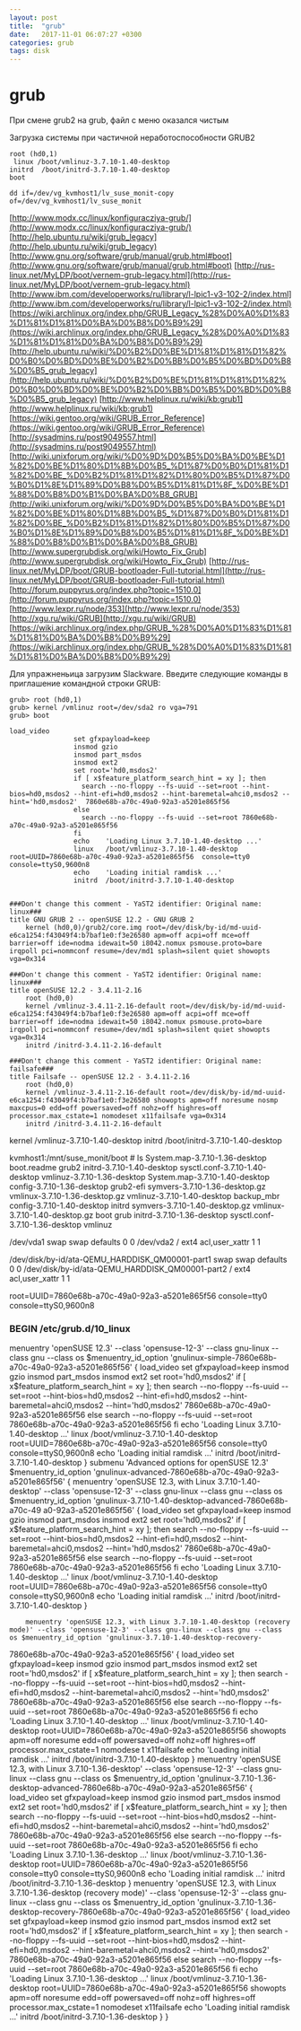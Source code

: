 ```yaml
---
layout: post
title:  "grub"
date:   2017-11-01 06:07:27 +0300
categories: grub
tags: disk
---
```


# grub
 При смене grub2 на grub, файл с меню оказался чистым



Загрузка системы при частичной неработоспособности GRUB2
```
root (hd0,1)
 linux /boot/vmlinuz-3.7.10-1.40-desktop 
initrd  /boot/initrd-3.7.10-1.40-desktop
boot

dd if=/dev/vg_kvmhost1/lv_suse_monit-copy of=/dev/vg_kvmhost1/lv_suse_monit
```

[http://www.modx.cc/linux/konfiguracziya-grub/](http://www.modx.cc/linux/konfiguracziya-grub/)
[http://help.ubuntu.ru/wiki/grub_legacy](http://help.ubuntu.ru/wiki/grub_legacy)
[http://www.gnu.org/software/grub/manual/grub.html#boot](http://www.gnu.org/software/grub/manual/grub.html#boot)
[http://rus-linux.net/MyLDP/boot/vernem-grub-legacy.html](http://rus-linux.net/MyLDP/boot/vernem-grub-legacy.html)
[http://www.ibm.com/developerworks/ru/library/l-lpic1-v3-102-2/index.html](http://www.ibm.com/developerworks/ru/library/l-lpic1-v3-102-2/index.html)
[https://wiki.archlinux.org/index.php/GRUB_Legacy_%28%D0%A0%D1%83%D1%81%D1%81%D0%BA%D0%B8%D0%B9%29](https://wiki.archlinux.org/index.php/GRUB_Legacy_%28%D0%A0%D1%83%D1%81%D1%81%D0%BA%D0%B8%D0%B9%29)
[http://help.ubuntu.ru/wiki/%D0%B2%D0%BE%D1%81%D1%81%D1%82%D0%B0%D0%BD%D0%BE%D0%B2%D0%BB%D0%B5%D0%BD%D0%B8%D0%B5_grub_legacy](http://help.ubuntu.ru/wiki/%D0%B2%D0%BE%D1%81%D1%81%D1%82%D0%B0%D0%BD%D0%BE%D0%B2%D0%BB%D0%B5%D0%BD%D0%B8%D0%B5_grub_legacy)
[http://www.helplinux.ru/wiki/kb:grub1](http://www.helplinux.ru/wiki/kb:grub1)
[https://wiki.gentoo.org/wiki/GRUB_Error_Reference](https://wiki.gentoo.org/wiki/GRUB_Error_Reference)
[http://sysadmins.ru/post9049557.html](http://sysadmins.ru/post9049557.html)
[http://wiki.unixforum.org/wiki/%D0%9D%D0%B5%D0%BA%D0%BE%D1%82%D0%BE%D1%80%D1%8B%D0%B5_%D1%87%D0%B0%D1%81%D1%82%D0%BE_%D0%B2%D1%81%D1%82%D1%80%D0%B5%D1%87%D0%B0%D1%8E%D1%89%D0%B8%D0%B5%D1%81%D1%8F_%D0%BE%D1%88%D0%B8%D0%B1%D0%BA%D0%B8_GRUB](http://wiki.unixforum.org/wiki/%D0%9D%D0%B5%D0%BA%D0%BE%D1%82%D0%BE%D1%80%D1%8B%D0%B5_%D1%87%D0%B0%D1%81%D1%82%D0%BE_%D0%B2%D1%81%D1%82%D1%80%D0%B5%D1%87%D0%B0%D1%8E%D1%89%D0%B8%D0%B5%D1%81%D1%8F_%D0%BE%D1%88%D0%B8%D0%B1%D0%BA%D0%B8_GRUB)
[http://www.supergrubdisk.org/wiki/Howto_Fix_Grub](http://www.supergrubdisk.org/wiki/Howto_Fix_Grub)
[http://rus-linux.net/MyLDP/boot/GRUB-bootloader-Full-tutorial.html](http://rus-linux.net/MyLDP/boot/GRUB-bootloader-Full-tutorial.html)
[http://forum.puppyrus.org/index.php?topic=1510.0](http://forum.puppyrus.org/index.php?topic=1510.0)
[http://www.lexpr.ru/node/353](http://www.lexpr.ru/node/353)
[http://xgu.ru/wiki/GRUB](http://xgu.ru/wiki/GRUB)
[https://wiki.archlinux.org/index.php/GRUB_%28%D0%A0%D1%83%D1%81%D1%81%D0%BA%D0%B8%D0%B9%29](https://wiki.archlinux.org/index.php/GRUB_%28%D0%A0%D1%83%D1%81%D1%81%D0%BA%D0%B8%D0%B9%29)

Для упражненьица загрузим Slackware. Введите следующие команды в приглашение командной строки GRUB:
```
grub> root (hd0,1)
grub> kernel /vmlinuz root=/dev/sda2 ro vga=791
grub> boot
```













```
load_video
                set gfxpayload=keep
                insmod gzio
                insmod part_msdos
                insmod ext2
                set root='hd0,msdos2'
                if [ x$feature_platform_search_hint = xy ]; then
                  search --no-floppy --fs-uuid --set=root --hint-bios=hd0,msdos2 --hint-efi=hd0,msdos2 --hint-baremetal=ahci0,msdos2 --hint='hd0,msdos2'  7860e68b-a70c-49a0-92a3-a5201e865f56
                else
                  search --no-floppy --fs-uuid --set=root 7860e68b-a70c-49a0-92a3-a5201e865f56
                fi
                echo    'Loading Linux 3.7.10-1.40-desktop ...'
                linux   /boot/vmlinuz-3.7.10-1.40-desktop root=UUID=7860e68b-a70c-49a0-92a3-a5201e865f56  console=tty0 console=ttyS0,9600n8
                echo    'Loading initial ramdisk ...'
                initrd  /boot/initrd-3.7.10-1.40-desktop
```







```

###Don't change this comment - YaST2 identifier: Original name: linux###
title GNU GRUB 2 -- openSUSE 12.2 - GNU GRUB 2
    kernel (hd0,0)/grub2/core.img root=/dev/disk/by-id/md-uuid-e6ca1254:f43049f4:b7baf1e0:f3e26580 apm=off acpi=off mce=off barrier=off ide=nodma idewait=50 i8042.nomux psmouse.proto=bare irqpoll pci=nommconf resume=/dev/md1 splash=silent quiet showopts vga=0x314

###Don't change this comment - YaST2 identifier: Original name: linux###
title openSUSE 12.2 - 3.4.11-2.16
    root (hd0,0)
    kernel /vmlinuz-3.4.11-2.16-default root=/dev/disk/by-id/md-uuid-e6ca1254:f43049f4:b7baf1e0:f3e26580 apm=off acpi=off mce=off barrier=off ide=nodma idewait=50 i8042.nomux psmouse.proto=bare irqpoll pci=nommconf resume=/dev/md1 splash=silent quiet showopts vga=0x314
    initrd /initrd-3.4.11-2.16-default

###Don't change this comment - YaST2 identifier: Original name: failsafe###
title Failsafe -- openSUSE 12.2 - 3.4.11-2.16
    root (hd0,0)
    kernel /vmlinuz-3.4.11-2.16-default root=/dev/disk/by-id/md-uuid-e6ca1254:f43049f4:b7baf1e0:f3e26580 showopts apm=off noresume nosmp maxcpus=0 edd=off powersaved=off nohz=off highres=off processor.max_cstate=1 nomodeset x11failsafe vga=0x314
    initrd /initrd-3.4.11-2.16-default
```

kernel /vmlinuz-3.7.10-1.40-desktop
initrd /boot/initrd-3.7.10-1.40-desktop

kvmhost1:/mnt/suse_monit/boot # ls
System.map-3.7.10-1.36-desktop  boot.readme                 grub2                       initrd-3.7.10-1.40-desktop       sysctl.conf-3.7.10-1.40-desktop  vmlinuz-3.7.10-1.36-desktop
System.map-3.7.10-1.40-desktop  config-3.7.10-1.36-desktop  grub2-efi                   symvers-3.7.10-1.36-desktop.gz   vmlinux-3.7.10-1.36-desktop.gz   vmlinuz-3.7.10-1.40-desktop
backup_mbr                      config-3.7.10-1.40-desktop  initrd                      symvers-3.7.10-1.40-desktop.gz   vmlinux-3.7.10-1.40-desktop.gz
boot                            grub                        initrd-3.7.10-1.36-desktop  sysctl.conf-3.7.10-1.36-desktop  vmlinuz






/dev/vda1       swap                 swap       defaults              0 0
/dev/vda2       /                    ext4       acl,user_xattr        1 1


/dev/disk/by-id/ata-QEMU_HARDDISK_QM00001-part1 swap                 swap       defaults              0 0
/dev/disk/by-id/ata-QEMU_HARDDISK_QM00001-part2 /                    ext4       acl,user_xattr        1 1


















root=UUID=7860e68b-a70c-49a0-92a3-a5201e865f56  console=tty0 console=ttyS0,9600n8 











### BEGIN /etc/grub.d/10_linux ###
menuentry 'openSUSE 12.3' --class 'opensuse-12-3' --class gnu-linux --class gnu --class os $menuentry_id_option 'gnulinux-simple-7860e68b-a70c-49a0-92a3-a5201e865f56' {
        load_video
        set gfxpayload=keep
        insmod gzio
        insmod part_msdos
        insmod ext2
        set root='hd0,msdos2'
        if [ x$feature_platform_search_hint = xy ]; then
          search --no-floppy --fs-uuid --set=root --hint-bios=hd0,msdos2 --hint-efi=hd0,msdos2 --hint-baremetal=ahci0,msdos2 --hint='hd0,msdos2'  7860e68b-a70c-49a0-92a3-a5201e865f56
        else
          search --no-floppy --fs-uuid --set=root 7860e68b-a70c-49a0-92a3-a5201e865f56
        fi
        echo    'Loading Linux 3.7.10-1.40-desktop ...'
        linux   /boot/vmlinuz-3.7.10-1.40-desktop root=UUID=7860e68b-a70c-49a0-92a3-a5201e865f56  console=tty0 console=ttyS0,9600n8
        echo    'Loading initial ramdisk ...'
        initrd  /boot/initrd-3.7.10-1.40-desktop
}
submenu 'Advanced options for openSUSE 12.3' $menuentry_id_option 'gnulinux-advanced-7860e68b-a70c-49a0-92a3-a5201e865f56' {
        menuentry 'openSUSE 12.3, with Linux 3.7.10-1.40-desktop' --class 'opensuse-12-3' --class gnu-linux --class gnu --class os $menuentry_id_option 'gnulinux-3.7.10-1.40-desktop-advanced-7860e68b-a70c-49
a0-92a3-a5201e865f56' {
                load_video
                set gfxpayload=keep
                insmod gzio
                insmod part_msdos
                insmod ext2
                set root='hd0,msdos2'
                if [ x$feature_platform_search_hint = xy ]; then
                  search --no-floppy --fs-uuid --set=root --hint-bios=hd0,msdos2 --hint-efi=hd0,msdos2 --hint-baremetal=ahci0,msdos2 --hint='hd0,msdos2'  7860e68b-a70c-49a0-92a3-a5201e865f56
                else
                  search --no-floppy --fs-uuid --set=root 7860e68b-a70c-49a0-92a3-a5201e865f56
                fi
                echo    'Loading Linux 3.7.10-1.40-desktop ...'
                linux   /boot/vmlinuz-3.7.10-1.40-desktop root=UUID=7860e68b-a70c-49a0-92a3-a5201e865f56  console=tty0 console=ttyS0,9600n8
                echo    'Loading initial ramdisk ...'
                initrd  /boot/initrd-3.7.10-1.40-desktop
        }

        menuentry 'openSUSE 12.3, with Linux 3.7.10-1.40-desktop (recovery mode)' --class 'opensuse-12-3' --class gnu-linux --class gnu --class os $menuentry_id_option 'gnulinux-3.7.10-1.40-desktop-recovery-
7860e68b-a70c-49a0-92a3-a5201e865f56' {
                load_video
                set gfxpayload=keep
                insmod gzio
                insmod part_msdos
                insmod ext2
                set root='hd0,msdos2'
                if [ x$feature_platform_search_hint = xy ]; then
                  search --no-floppy --fs-uuid --set=root --hint-bios=hd0,msdos2 --hint-efi=hd0,msdos2 --hint-baremetal=ahci0,msdos2 --hint='hd0,msdos2'  7860e68b-a70c-49a0-92a3-a5201e865f56
                else
                  search --no-floppy --fs-uuid --set=root 7860e68b-a70c-49a0-92a3-a5201e865f56
                fi
                echo    'Loading Linux 3.7.10-1.40-desktop ...'
                linux   /boot/vmlinuz-3.7.10-1.40-desktop root=UUID=7860e68b-a70c-49a0-92a3-a5201e865f56  showopts apm=off noresume edd=off powersaved=off nohz=off highres=off processor.max_cstate=1 nomodese
t x11failsafe
                echo    'Loading initial ramdisk ...'
                initrd  /boot/initrd-3.7.10-1.40-desktop
        }
        menuentry 'openSUSE 12.3, with Linux 3.7.10-1.36-desktop' --class 'opensuse-12-3' --class gnu-linux --class gnu --class os $menuentry_id_option 'gnulinux-3.7.10-1.36-desktop-advanced-7860e68b-a70c-49a0-92a3-a5201e865f56' {
                load_video
                set gfxpayload=keep
                insmod gzio
                insmod part_msdos
                insmod ext2
                set root='hd0,msdos2'
                if [ x$feature_platform_search_hint = xy ]; then
                  search --no-floppy --fs-uuid --set=root --hint-bios=hd0,msdos2 --hint-efi=hd0,msdos2 --hint-baremetal=ahci0,msdos2 --hint='hd0,msdos2'  7860e68b-a70c-49a0-92a3-a5201e865f56
                else
                  search --no-floppy --fs-uuid --set=root 7860e68b-a70c-49a0-92a3-a5201e865f56
                fi
                echo    'Loading Linux 3.7.10-1.36-desktop ...'
                linux   /boot/vmlinuz-3.7.10-1.36-desktop root=UUID=7860e68b-a70c-49a0-92a3-a5201e865f56  console=tty0 console=ttyS0,9600n8
                echo    'Loading initial ramdisk ...'
                initrd  /boot/initrd-3.7.10-1.36-desktop
        }
        menuentry 'openSUSE 12.3, with Linux 3.7.10-1.36-desktop (recovery mode)' --class 'opensuse-12-3' --class gnu-linux --class gnu --class os $menuentry_id_option 'gnulinux-3.7.10-1.36-desktop-recovery-7860e68b-a70c-49a0-92a3-a5201e865f56' {
                load_video
                set gfxpayload=keep
                insmod gzio
                insmod part_msdos
                insmod ext2
                set root='hd0,msdos2'
                if [ x$feature_platform_search_hint = xy ]; then
                  search --no-floppy --fs-uuid --set=root --hint-bios=hd0,msdos2 --hint-efi=hd0,msdos2 --hint-baremetal=ahci0,msdos2 --hint='hd0,msdos2'  7860e68b-a70c-49a0-92a3-a5201e865f56
                else
                  search --no-floppy --fs-uuid --set=root 7860e68b-a70c-49a0-92a3-a5201e865f56
                fi
                echo    'Loading Linux 3.7.10-1.36-desktop ...'
                linux   /boot/vmlinuz-3.7.10-1.36-desktop root=UUID=7860e68b-a70c-49a0-92a3-a5201e865f56  showopts apm=off noresume edd=off powersaved=off nohz=off highres=off processor.max_cstate=1 nomodeset x11failsafe
                echo    'Loading initial ramdisk ...'
                initrd  /boot/initrd-3.7.10-1.36-desktop
        }
}





